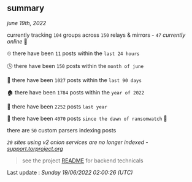 
## summary
_june 19th, 2022_

currently tracking `104` groups across `150` relays & mirrors - _`47` currently online_ 📡

⏲ there have been `11` posts within the `last 24 hours`

🕓 there have been `150` posts within the `month of june`

📅 there have been `1027` posts within the `last 90 days`

🏚 there have been `1784` posts within the `year of 2022`

🚀 there have been `2252` posts `last year`

🦕 there have been `4070` posts `since the dawn of ransomwatch` 🐣

there are `50` custom parsers indexing posts

_`20` sites using v2 onion services are no longer indexed - [support.torproject.org](https://support.torproject.org/onionservices/v2-deprecation/)_

> see the project [README](https://github.com/jmousqueton/ransomwatch#readme) for backend technicals



Last update : _Sunday 19/06/2022 02:00:26 (UTC)_


